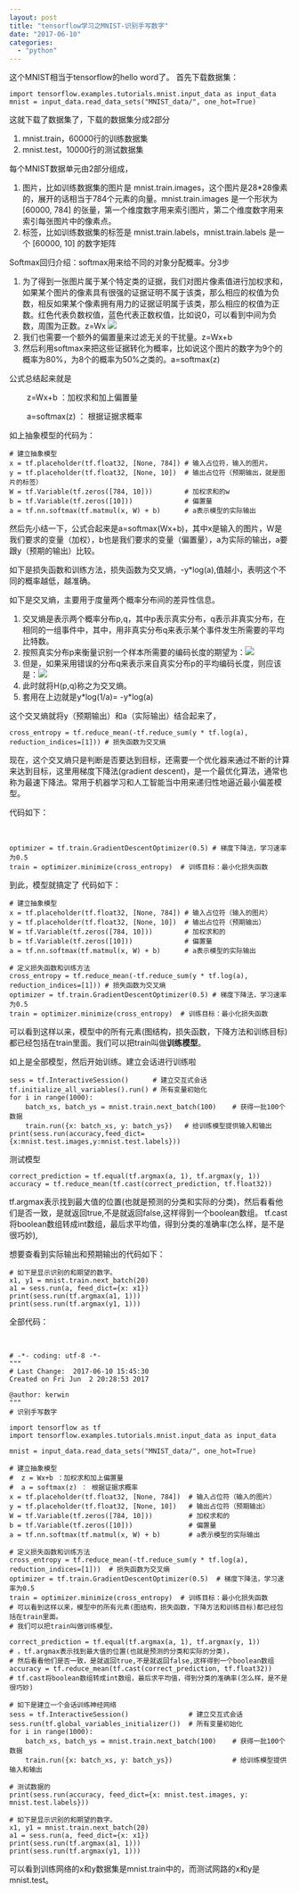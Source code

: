 ```yaml
---
layout: post
title: "tensorflow学习之MNIST-识别手写数字"
date: "2017-06-10"
categories: 
  - "python"
---
```


这个MNIST相当于tensorflow的hello word了。 首先下载数据集：

```
import tensorflow.examples.tutorials.mnist.input_data as input_data
mnist = input_data.read_data_sets("MNIST_data/", one_hot=True)

```

这就下载了数据集了，下载的数据集分成2部分

1. mnist.train，60000行的训练数据集
2. mnist.test，10000行的测试数据集

每个MNIST数据单元由2部分组成，

1. 图片，比如训练数据集的图片是 mnist.train.images，这个图片是28\*28像素的，展开的话相当于784个元素的向量。mnist.train.images 是一个形状为 \[60000, 784\] 的张量，第一个维度数字用来索引图片，第二个维度数字用来索引每张图片中的像素点。
2. 标签，比如训练数据集的标签是 mnist.train.labels，mnist.train.labels 是一个 \[60000, 10\] 的数字矩阵

Softmax回归介绍：softmax用来给不同的对象分配概率。分3步

1. 为了得到一张图片属于某个特定类的证据，我们对图片像素值进行加权求和，如果某个图片的像素具有很强的证据证明不属于该类，那么相应的权值为负数，相反如果某个像素拥有用力的证据证明属于该类，那么相应的权值为正数。红色代表负数权值，蓝色代表正数权值，比如说0，可以看到中间为负数，周围为正数。z\=Wx ![](/assets/image/default/20160711230948297-300x151.png)
2. 我们也需要一个额外的偏置量来过滤无关的干扰量。z\=Wx+b
3. 然后利用softmax来把这些证据转化为概率，比如说这个图片的数字为9个的概率为80%，为8个的概率为50%之类的。a\=softmax(z)

公式总结起来就是

        z\=Wx+b ：加权求和加上偏置量

        a\=softmax(z) ： 根据证据求概率

如上抽象模型的代码为：

```
# 建立抽象模型
x = tf.placeholder(tf.float32, [None, 784]) # 输入占位符，输入的图片。
y = tf.placeholder(tf.float32, [None, 10])  # 输出占位符（预期输出，就是图片的标签）
W = tf.Variable(tf.zeros([784, 10]))        # 加权求和的w
b = tf.Variable(tf.zeros([10]))             # 偏置量
a = tf.nn.softmax(tf.matmul(x, W) + b)      # a表示模型的实际输出
```

然后先小结一下，公式合起来是a\=softmax(Wx+b)，其中x是输入的图片，W是我们要求的变量（加权），b也是我们要求的变量（偏置量），a为实际的输出，a要跟y（预期的输出）比较。

如下是损失函数和训练方法，损失函数为交叉熵，-y\*log(a),值越小，表明这个不同的概率越低，越准确。

如下是交叉熵，主要用于度量两个概率分布间的差异性信息。

1. 交叉熵是表示两个概率分布p,q，其中p表示真实分布，q表示非真实分布，在相同的一组事件中，其中，用非真实分布q来表示某个事件发生所需要的平均比特数。
2. 按照真实分布p来衡量识别一个样本所需要的编码长度的期望为：![](/assets/image/default/ca1349540923dd546f3dcd4fdb09b3de9c82484e.png)
3. 但是，如果采用错误的分布q来表示来自真实分布p的平均编码长度，则应该是：![](/assets/image/default/37d3d539b6003af3c927b6473f2ac65c1038b67c.png)
4. 此时就将H(p,q)称之为交叉熵。
5. 套用在上边就是y\*log(1/a)= -y\*log(a)

这个交叉熵就将y（预期输出）和a（实际输出）结合起来了，

```
cross_entropy = tf.reduce_mean(-tf.reduce_sum(y * tf.log(a), reduction_indices=[1])) # 损失函数为交叉熵
```

现在，这个交叉熵只是判断是否要达到目标，还需要一个优化器来通过不断的计算来达到目标，这里用梯度下降法(gradient descent)，是一个最优化算法，通常也称为最速下降法。常用于机器学习和人工智能当中用来递归性地逼近最小偏差模型。

代码如下：

 

```
optimizer = tf.train.GradientDescentOptimizer(0.5) # 梯度下降法，学习速率为0.5
train = optimizer.minimize(cross_entropy)  # 训练目标：最小化损失函数

```

到此，模型就搞定了 代码如下：

```
# 建立抽象模型
x = tf.placeholder(tf.float32, [None, 784]) # 输入占位符（输入的图片）
y = tf.placeholder(tf.float32, [None, 10])  # 输出占位符（预期输出）
W = tf.Variable(tf.zeros([784, 10]))        # 加权求和的
b = tf.Variable(tf.zeros([10]))             # 偏置量
a = tf.nn.softmax(tf.matmul(x, W) + b)      # a表示模型的实际输出

# 定义损失函数和训练方法
cross_entropy = tf.reduce_mean(-tf.reduce_sum(y * tf.log(a), reduction_indices=[1])) # 损失函数为交叉熵
optimizer = tf.train.GradientDescentOptimizer(0.5) # 梯度下降法，学习速率为0.5
train = optimizer.minimize(cross_entropy)  # 训练目标：最小化损失函数

```

可以看到这样以来，模型中的所有元素(图结构，损失函数，下降方法和训练目标)都已经包括在train里面。我们可以把train叫做**训练模型**。

如上是全部模型，然后开始训练。建立会话进行训练啦

```
sess = tf.InteractiveSession()      # 建立交互式会话
tf.initialize_all_variables().run() # 所有变量初始化
for i in range(1000):
    batch_xs, batch_ys = mnist.train.next_batch(100)    # 获得一批100个数据
    train.run({x: batch_xs, y: batch_ys})   # 给训练模型提供输入和输出
print(sess.run(accuracy,feed_dict={x:mnist.test.images,y:mnist.test.labels}))

```

测试模型

```
correct_prediction = tf.equal(tf.argmax(a, 1), tf.argmax(y, 1))
accuracy = tf.reduce_mean(tf.cast(correct_prediction, tf.float32))

```

tf.argmax表示找到最大值的位置(也就是预测的分类和实际的分类)，然后看看他们是否一致，是就返回true,不是就返回false,这样得到一个boolean数组。 tf.cast将boolean数组转成int数组，最后求平均值，得到分类的准确率(怎么样，是不是很巧妙),

想要查看到实际输出和预期输出的代码如下：

```
# 如下是显示识别的和期望的数字。
x1, y1 = mnist.train.next_batch(20)
a1 = sess.run(a, feed_dict={x: x1})
print(sess.run(tf.argmax(a1, 1)))
print(sess.run(tf.argmax(y1, 1)))
```

全部代码：

 

```
# -*- coding: utf-8 -*-
"""
# Last Change:  2017-06-10 15:45:30
Created on Fri Jun  2 20:28:53 2017

@author: kerwin
"""
# 识别手写数字

import tensorflow as tf
import tensorflow.examples.tutorials.mnist.input_data as input_data

mnist = input_data.read_data_sets("MNIST_data/", one_hot=True)

# 建立抽象模型
#  z = Wx+b ：加权求和加上偏置量
#  a = softmax(z) ： 根据证据求概率
x = tf.placeholder(tf.float32, [None, 784])  # 输入占位符（输入的图片）
y = tf.placeholder(tf.float32, [None, 10])   # 输出占位符（预期输出）
W = tf.Variable(tf.zeros([784, 10]))         # 加权求和的
b = tf.Variable(tf.zeros([10]))              # 偏置量
a = tf.nn.softmax(tf.matmul(x, W) + b)       # a表示模型的实际输出

# 定义损失函数和训练方法
cross_entropy = tf.reduce_mean(-tf.reduce_sum(y * tf.log(a), reduction_indices=[1]))  # 损失函数为交叉熵
optimizer = tf.train.GradientDescentOptimizer(0.5)  # 梯度下降法，学习速率为0.5
train = optimizer.minimize(cross_entropy)  # 训练目标：最小化损失函数
# 可以看到这样以来，模型中的所有元素(图结构，损失函数，下降方法和训练目标)都已经包括在train里面。
# 我们可以把train叫做训练模型。

correct_prediction = tf.equal(tf.argmax(a, 1), tf.argmax(y, 1))
# ，tf.argmax表示找到最大值的位置(也就是预测的分类和实际的分类)，
# 然后看看他们是否一致，是就返回true,不是就返回false,这样得到一个boolean数组
accuracy = tf.reduce_mean(tf.cast(correct_prediction, tf.float32))
# tf.cast将boolean数组转成int数组，最后求平均值，得到分类的准确率(怎么样，是不是很巧妙)

# 如下是建立一个会话训练神经网络
sess = tf.InteractiveSession()               # 建立交互式会话
sess.run(tf.global_variables_initializer())  # 所有变量初始化
for i in range(1000):
    batch_xs, batch_ys = mnist.train.next_batch(100)    # 获得一批100个数据
    train.run({x: batch_xs, y: batch_ys})               # 给训练模型提供输入和输出

# 测试数据的
print(sess.run(accuracy, feed_dict={x: mnist.test.images, y: mnist.test.labels}))

# 如下是显示识别的和期望的数字。
x1, y1 = mnist.train.next_batch(20)
a1 = sess.run(a, feed_dict={x: x1})
print(sess.run(tf.argmax(a1, 1)))
print(sess.run(tf.argmax(y1, 1)))
```

可以看到训练网络的x和y数据集是mnist.train中的，而测试网路的x和y是mnist.test。
